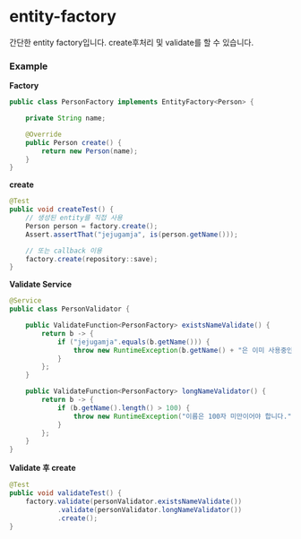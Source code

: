 # entity-factory

간단한 entity factory입니다.
create후처리 및 validate를 할 수 있습니다.

### Example

**Factory**

```java
public class PersonFactory implements EntityFactory<Person> {

    private String name;

    @Override
    public Person create() {
        return new Person(name);
    }
} 
```

**create**

```java
@Test
public void createTest() {
    // 생성된 entity를 직접 사용
    Person person = factory.create();
    Assert.assertThat("jejugamja", is(person.getName()));

    // 또는 callback 이용
    factory.create(repository::save);
}
```

**Validate Service**

```java
@Service
public class PersonValidator {

    public ValidateFunction<PersonFactory> existsNameValidate() {
        return b -> {
            if ("jejugamja".equals(b.getName())) {
                throw new RuntimeException(b.getName() + "은 이미 사용중인 이름입니다.");
            }
        };
    }

    public ValidateFunction<PersonFactory> longNameValidator() {
        return b -> {
            if (b.getName().length() > 100) {
                throw new RuntimeException("이름은 100자 미만이어야 합니다.");
            }
        };
    }
}
```

**Validate 후 create**
```java
@Test
public void validateTest() {
    factory.validate(personValidator.existsNameValidate())
            .validate(personValidator.longNameValidator())
            .create();
}
```


